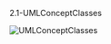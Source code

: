 2.1-UMLConceptClasses

![UMLConceptClasses](https://github.com/oleksandrblazhko/ai-213-ryabij/assets/101746597/31b2e02c-30ef-4af1-97e9-b9f87b012b6f)
